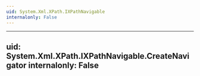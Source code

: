 ```yaml
---
uid: System.Xml.XPath.IXPathNavigable
internalonly: False
---
```


---
uid: System.Xml.XPath.IXPathNavigable.CreateNavigator
internalonly: False
---
